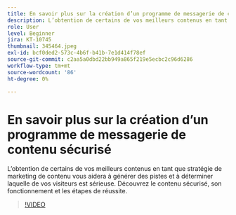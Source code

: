 ```yaml
---
title: En savoir plus sur la création d’un programme de messagerie de contenu sécurisé
description: L’obtention de certains de vos meilleurs contenus en tant que stratégie de marketing de contenu vous aidera à générer des pistes et à déterminer laquelle de vos visiteurs est sérieuse. En savoir plus sur le module sécurisé.. (Les descriptions doivent être comprises entre 60 et 160 caractères)
role: User
level: Beginner
jira: KT-10745
thumbnail: 345464.jpeg
exl-id: bcf0ded2-573c-4b6f-b41b-7e1d414f78ef
source-git-commit: c2aa5a0dbd22bb949a865f219e5ecbc2c96d6286
workflow-type: tm+mt
source-wordcount: '86'
ht-degree: 0%

---
```


# En savoir plus sur la création d’un programme de messagerie de contenu sécurisé

L’obtention de certains de vos meilleurs contenus en tant que stratégie de marketing de contenu vous aidera à générer des pistes et à déterminer laquelle de vos visiteurs est sérieuse. Découvrez le contenu sécurisé, son fonctionnement et les étapes de réussite.

>[!VIDEO](https://video.tv.adobe.com/v/345464/?quality=12&learn=on)
